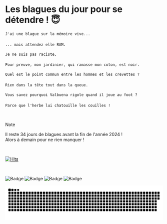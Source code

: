 
<h1>Les blagues du jour pour se détendre ! 😇</h1>

```diff
J'ai une blague sur la mémoire vive...

... mais attendez elle RAM.
```

```diff
Je ne suis pas raciste,

Pour preuve, mon jardinier, qui ramasse mon coton, est noir.
```

```diff
Quel est le point commun entre les hommes et les crevettes ?

Rien dans la tête tout dans la queue.
```

```diff
Vous savez pourquoi Valbuena rigole quand il joue au foot ?

Parce que l'herbe lui chatouille les couilles !
```

<br/>

> [!NOTE]
> Il reste 34 jours de blagues avant la fin de l'année 2024 ! <br/>
> Alors à demain pour ne rien manquer !

<br/>


[![Hits](https://hits.seeyoufarm.com/api/count/incr/badge.svg?url=https%3A%2F%2Fgithub.com%2FClems02%2Fhit-counter&count_bg=%23003E80&title_bg=%235C9FE1&icon=powershell.svg&icon_color=%23FFFFFF&title=Visite&edge_flat=false)](https://hits.seeyoufarm.com)


<br/>


![Badge](https://img.shields.io/badge/Last%20updated%20on-white?style=for-the-badge&logo=clockify)   ![Badge](https://img.shields.io/badge/28/11-white?style=for-the-badge) ![Badge](https://img.shields.io/badge/at-white?style=for-the-badge) ![Badge](https://img.shields.io/badge/03:11-white?style=for-the-badge)


<p align="center">
 <img width="1000" src="assets/github-snake.svg" alt="snake"/>
</p>
